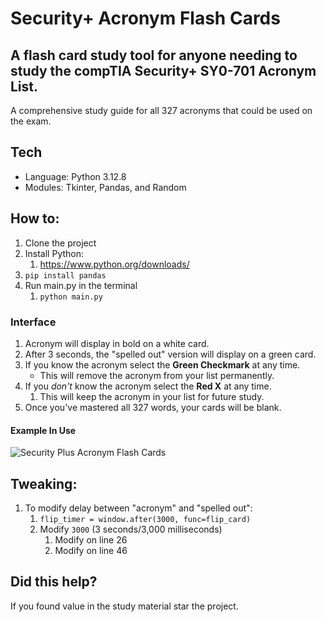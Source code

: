 
# Security+ Acronym Flash Cards

## A flash card study tool for anyone needing to study the compTIA Security+ SY0-701 Acronym List.

A comprehensive study guide for all 327 acronyms that could be used on the exam.

## Tech
- Language: Python 3.12.8
- Modules: Tkinter, Pandas, and Random

## How to:
1. Clone the project
2. Install Python:
	1. https://www.python.org/downloads/
3. `pip install pandas`
4. Run main.py in the terminal
	1. `python main.py`

### Interface
1. Acronym will display in bold on a white card.
2. After 3 seconds, the "spelled out" version will display on a green card.
3. If you know the acronym select the **Green Checkmark** at any time.
	- This will remove the acronym from your list permanently.
4. If you *don't* know the acronym select the **Red X** at any time.
	1. This will keep the acronym in your list for future study.
5. Once you've mastered all 327 words, your cards will be blank.

#### Example In Use
![Security Plus Acronym Flash Cards](https://github.com/user-attachments/assets/ca3f2ee8-780d-4ea1-b6be-fc1883f17f94)


## Tweaking:
1. To modify delay between "acronym" and "spelled out":
	1. `flip_timer = window.after(3000, func=flip_card)`
	2. Modify `3000` (3 seconds/3,000 milliseconds)
		1. Modify on line 26
		2. Modify on line 46

## Did this help?
If you found value in the study material star the project. 
